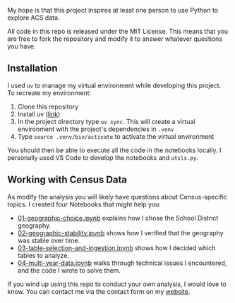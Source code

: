 My hope is that this project inspires at least one person to use Python to explore ACS data.  

All code in this repo is released under the MIT License. This means that you are free to fork the repository and modify it to answer whatever questions you have.

## Installation
I used `uv` to manage my virtual environment while developing this project. To recreate my environment:
1. Clone this repository
2. Install uv ([link](https://docs.astral.sh/uv/))
3. In the project directory type `uv sync`. This will create a virtual environment with the project's dependencies in `.venv` 
4. Type `source .venv/bin/activate` to activate the virtual environment

You should then be able to execute all the code in the notebooks locally. I personally used VS Code to develop the notebooks and `utils.py`. 

## Working with Census Data

As modify the analysis you will likely have questions about Census-specific topics. I created four Notebooks that might help you:

  * [01-geographic-choice.ipynb](./01-geographic-choice.ipynb) explains how I chose the School District geography.
  * [02-geographic-stability.ipynb](./02-geographic-stability.ipynb) shows how I verified that the geography was stable over time.
  * [03-table-selection-and-ingestion.ipynb](./03-table-selection-and-ingestion.ipynb) shows how I decided which tables to analyze.
  * [04-multi-year-data.ipynb](./04-multi-year-data.ipynb) walks through technical issues I encountered, and the code I wrote to solve them.

If you wind up using this repo to conduct your own analysis, I would love to know. You can contact me via the contact form on my [website](https://arilamstein.com/).
